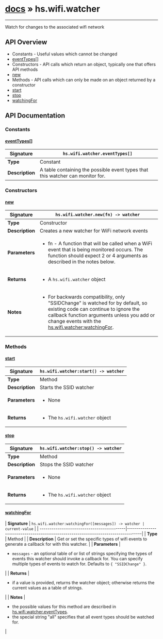 # [docs](index.md) » hs.wifi.watcher
---

Watch for changes to the associated wifi network

## API Overview
* Constants - Useful values which cannot be changed
 * [eventTypes[]](#eventTypes[])
* Constructors - API calls which return an object, typically one that offers API methods
 * [new](#new)
* Methods - API calls which can only be made on an object returned by a constructor
 * [start](#start)
 * [stop](#stop)
 * [watchingFor](#watchingFor)

## API Documentation

### Constants

#### [eventTypes[]](#eventTypes[])
| **Signature**                               | `hs.wifi.watcher.eventTypes[]`                                                                    |
| --------------------------------------------|-------------------------------------------------------------------------------------|
| **Type**                                    | Constant                                                                     |
| **Description**                             | A table containing the possible event types that this watcher can monitor for.                                                                     |

### Constructors

#### [new](#new)
| **Signature**                               | `hs.wifi.watcher.new(fn) -> watcher`                                                                    |
| --------------------------------------------|-------------------------------------------------------------------------------------|
| **Type**                                    | Constructor                                                                     |
| **Description**                             | Creates a new watcher for WiFi network events                                                                     |
| **Parameters**                              | <ul><li>fn - A function that will be called when a WiFi event that is being monitored occurs. The function should expect 2 or 4 arguments as described in the notes below.</li></ul> |
| **Returns**                                 | <ul><li>A `hs.wifi.watcher` object</li></ul>          |
| **Notes**                                   | <ul><li>For backwards compatibility, only "SSIDChange" is watched for by default, so existing code can continue to ignore the callback function arguments unless you add or change events with the [hs.wifi.watcher:watchingFor](#watchingFor).</li></ul>                |

### Methods

#### [start](#start)
| **Signature**                               | `hs.wifi.watcher:start() -> watcher`                                                                    |
| --------------------------------------------|-------------------------------------------------------------------------------------|
| **Type**                                    | Method                                                                     |
| **Description**                             | Starts the SSID watcher                                                                     |
| **Parameters**                              | <ul><li>None</li></ul> |
| **Returns**                                 | <ul><li>The `hs.wifi.watcher` object</li></ul>          |

#### [stop](#stop)
| **Signature**                               | `hs.wifi.watcher:stop() -> watcher`                                                                    |
| --------------------------------------------|-------------------------------------------------------------------------------------|
| **Type**                                    | Method                                                                     |
| **Description**                             | Stops the SSID watcher                                                                     |
| **Parameters**                              | <ul><li>None</li></ul> |
| **Returns**                                 | <ul><li>The `hs.wifi.watcher` object</li></ul>          |

#### [watchingFor](#watchingFor)
| **Signature**                               | `hs.wifi.watcher:watchingFor([messages]) -> watcher | current-value`                                                                    |
| --------------------------------------------|-------------------------------------------------------------------------------------|
| **Type**                                    | Method                                                                     |
| **Description**                             | Get or set the specific types of wifi events to generate a callback for with this watcher.                                                                     |
| **Parameters**                              | <ul><li>`messages` - an optional table of or list of strings specifying the types of events this watcher should invoke a callback for.  You can specify multiple types of events to watch for. Defaults to `{ "SSIDChange" }`.</li></ul> |
| **Returns**                                 | <ul><li>if a value is provided, returns the watcher object; otherwise returns the current values as a table of strings.</li></ul>          |
| **Notes**                                   | <ul><li>the possible values for this method are described in [hs.wifi.watcher.eventTypes](#eventTypes).</li><li>the special string "all" specifies that all event types should be watched for.</li></ul>                |


